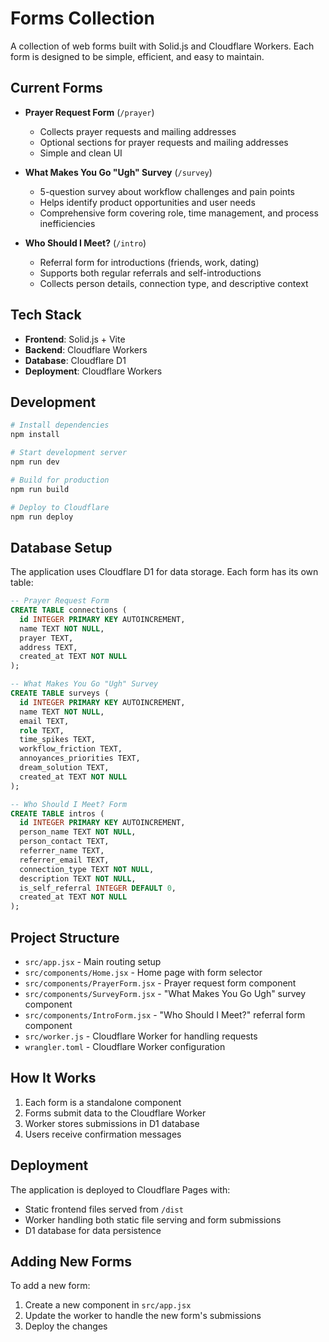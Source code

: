 # Forms Collection

A collection of web forms built with Solid.js and Cloudflare Workers. Each form is designed to be simple, efficient, and easy to maintain.

## Current Forms

- **Prayer Request Form** (`/prayer`)
  - Collects prayer requests and mailing addresses
  - Optional sections for prayer requests and mailing addresses
  - Simple and clean UI

- **What Makes You Go "Ugh" Survey** (`/survey`)
  - 5-question survey about workflow challenges and pain points
  - Helps identify product opportunities and user needs
  - Comprehensive form covering role, time management, and process inefficiencies

- **Who Should I Meet?** (`/intro`)
  - Referral form for introductions (friends, work, dating)
  - Supports both regular referrals and self-introductions
  - Collects person details, connection type, and descriptive context

## Tech Stack

- **Frontend**: Solid.js + Vite
- **Backend**: Cloudflare Workers
- **Database**: Cloudflare D1
- **Deployment**: Cloudflare Workers

## Development

```bash
# Install dependencies
npm install

# Start development server
npm run dev

# Build for production
npm run build

# Deploy to Cloudflare
npm run deploy
```

## Database Setup

The application uses Cloudflare D1 for data storage. Each form has its own table:

```sql
-- Prayer Request Form
CREATE TABLE connections (
  id INTEGER PRIMARY KEY AUTOINCREMENT,
  name TEXT NOT NULL,
  prayer TEXT,
  address TEXT,
  created_at TEXT NOT NULL
);

-- What Makes You Go "Ugh" Survey
CREATE TABLE surveys (
  id INTEGER PRIMARY KEY AUTOINCREMENT,
  name TEXT NOT NULL,
  email TEXT,
  role TEXT,
  time_spikes TEXT,
  workflow_friction TEXT,
  annoyances_priorities TEXT,
  dream_solution TEXT,
  created_at TEXT NOT NULL
);

-- Who Should I Meet? Form
CREATE TABLE intros (
  id INTEGER PRIMARY KEY AUTOINCREMENT,
  person_name TEXT NOT NULL,
  person_contact TEXT,
  referrer_name TEXT,
  referrer_email TEXT,
  connection_type TEXT NOT NULL,
  description TEXT NOT NULL,
  is_self_referral INTEGER DEFAULT 0,
  created_at TEXT NOT NULL
);
```

## Project Structure

- `src/app.jsx` - Main routing setup
- `src/components/Home.jsx` - Home page with form selector
- `src/components/PrayerForm.jsx` - Prayer request form component
- `src/components/SurveyForm.jsx` - "What Makes You Go Ugh" survey component
- `src/components/IntroForm.jsx` - "Who Should I Meet?" referral form component
- `src/worker.js` - Cloudflare Worker for handling requests
- `wrangler.toml` - Cloudflare Worker configuration

## How It Works

1. Each form is a standalone component
2. Forms submit data to the Cloudflare Worker
3. Worker stores submissions in D1 database
4. Users receive confirmation messages

## Deployment

The application is deployed to Cloudflare Pages with:
- Static frontend files served from `/dist`
- Worker handling both static file serving and form submissions
- D1 database for data persistence

## Adding New Forms

To add a new form:
1. Create a new component in `src/app.jsx`
2. Update the worker to handle the new form's submissions
3. Deploy the changes
